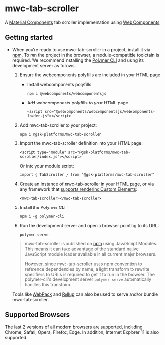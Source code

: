 # mwc-tab-scroller
A [Material Components](https://material.io/develop/) tab scroller implementation using [Web Components](https://www.webcomponents.org/introduction)

## Getting started

* When you're ready to use mwc-tab-scroller in a project, install it via [npm](https://www.npmjs.com/). To run the project in the browser, a module-compatible toolctain is required. We recommend installing the [Polymer CLI](https://github.com/Polymer/polymer-cli) and using its development server as follows.

  1. Ensure the webcomponents polyfills are included in your HTML page

      - Install webcomponents polyfills

          ```npm i @webcomponents/webcomponentsjs```

      - Add webcomponents polyfills to your HTML page

          ```<script src="@webcomponents/webcomponentsjs/webcomponents-loader.js"></script>```

  1. Add mwc-tab-scroller to your project:

      ```npm i @gsk-platforms/mwc-tab-scroller```

  1. Import the mwc-tab-scroller definition into your HTML page:

      ```<script type="module" src="@gsk-platforms/mwc-tab-scroller/index.js"></script>```

      Or into your module script:

      ```import { TabScroller } from "@gsk-platforms/mwc-tab-scroller"```

  1. Create an instance of mwc-tab-scroller in your HTML page, or via any framework that [supports rendering Custom Elements](https://custom-elements-everywhere.com/):

      ```<mwc-tab-scroller></mwc-tab-scroller>```

  1. Install the Polymer CLI:

      ```npm i -g polymer-cli```

  1. Run the development server and open a browser pointing to its URL:

      ```polymer serve```

  > mwc-tab-scroller is published on [npm](https://www.npmjs.com/package/@gsk-platforms/mwc-tab-scroller) using JavaScript Modules.
  This means it can take advantage of the standard native JavaScript module loader available in all current major browsers.
  >
  > However, since mwc-tab-scroller uses npm convention to reference dependencies by name, a light transform to rewrite specifiers to URLs is required to get it to run in the browser. The polymer-cli's development server `polymer serve` automatically handles this transform.

  Tools like [WebPack](https://webpack.js.org/) and [Rollup](https://rollupjs.org/) can also be used to serve and/or bundle mwc-tab-scroller.

## Supported Browsers

The last 2 versions of all modern browsers are supported, including
Chrome, Safari, Opera, Firefox, Edge. In addition, Internet Explorer 11 is also supported.
